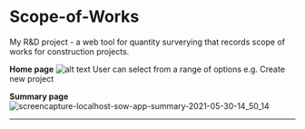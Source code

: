 # Scope-of-Works
My R&amp;D project - 
a web tool for quantity surverying that records scope of works for construction projects.

<b>Home page</b>
![alt text](https://github.com/ray314/Scope-of-Works/blob/main/images/home%20page.png)
User can select from a range of options e.g. Create new project

<b>Summary page</b>
![screencapture-localhost-sow-app-summary-2021-05-30-14_50_14](https://user-images.githubusercontent.com/12677108/120090448-bd2b1e80-c156-11eb-9f3e-4c286021dda6.png)

---




